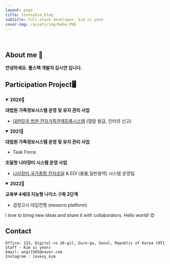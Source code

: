 ```yaml
---
layout: page
title: lovesykim_blog
subtitle: Full-stack developer. kim si yeon
cover-img: /assets/img/bebe.PNG
---
```


<br/>

## About me 🙋

**안녕하세요. 풀스택 개발자 김시연 입니다.** 

## Participation Project🖥

<details markdown="1" open>
<summary>  
<b> 2020🐣 </b> 
</summary>

**대법원 가족정보시스템 운영 및 유지 관리 사업**
- [대한민국 법원 전자가족관계등록시스템](https://efamily.scourt.go.kr/index.jsp) (열람 발급, 인터넷 신고)
 
</details>

<details markdown="1" open>
<summary> 
<b> 2021🐤 </b>  <BR>
</summary>

**대법원 가족정보시스템 운영 및 유지 관리 사업**
- Task Force

**조달청 나라장터 시스템 운영 사업**
- [나라장터 국가종합 전자조달](https://www.g2b.go.kr/index.jsp) & EDI (물품,일반용역) 시스템 운영팀

</details>

<details markdown="1" open>
<summary>
<b> 2022🐥 </b>  <BR>
</summary>

**교육부 4세대 지능형 나이스 구축 2단계**
- 검정고시 대입전형 (nexacro platform)

</details>

I love to bring new ideas and share it with collaborators. Hello world! &#128525;

## Contact

```
Office: 123, Digital-ro 26-gil, Guro-gu, Seoul, Republic of Korea (OTI Staff - Kim si yeon)
Email: ang11585@naver.com
Instagram : lovesy_kim
```
